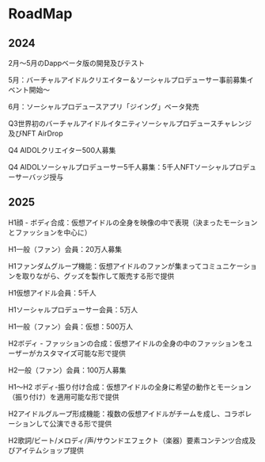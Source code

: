 # RoadMap

## **2024**

2月～5月のDappベータ版の開発及びテスト

5月：バーチャルアイドルクリエイター＆ソーシャルプロデューサー事前募集イベント開始～&#x20;

6月：ソーシャルプロデュースアプリ「ジイング」ベータ発売

Q3世界初のバーチャルアイドルイタニティソーシャルプロデュースチャレンジ及びNFT AirDrop&#x20;

Q4 AIDOLクリエイター500人募集

Q4 AIDOLソーシャルプロデューサー5千人募集：5千人NFTソーシャルプロデューサーバッジ授与



## **2025**

H1顔 - ボディ合成：仮想アイドルの全身を映像の中で表現（決まったモーションとファッションを中心に）

H1一般（ファン）会員：20万人募集

H1ファンダムグループ機能：仮想アイドルのファンが集まってコミュニケーションを取りながら、グッズを製作して販売する形で提供

H1仮想アイドル会員：5千人&#x20;

H1ソーシャルプロデューサー会員：5万人&#x20;

H1一般（ファン）会員：仮想：500万人&#x20;

H2ボディ - ファッションの合成：仮想アイドルの全身の中のファッションをユーザーがカスタマイズ可能な形で提供&#x20;

H2一般（ファン）会員：100万人募集&#x20;

H1～H2 ボディ-振り付け合成：仮想アイドルの全身に希望の動作とモーション（振り付け）を適用可能な形で提供&#x20;

H2アイドルグループ形成機能：複数の仮想アイドルがチームを成し、コラボレーションして公演できる形で提供

H2歌詞/ビート/メロディ/声/サウンドエフェクト（楽器）要素コンテンツ合成及びアイテムショップ提供



##



